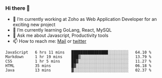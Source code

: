 ### Hi there 👋

- 🔭 I’m currently working at Zoho as Web Application Developer for an exciting new project
- 🌱 I’m currently learning GoLang, React, MySQL
- 💬 Ask me about Javascript, Productivity tools 
- 📫 How to reach me: [Mail](mailto:kvaishak007@gmail.com) or [twitter](https://twitter.com/_kvaishak)

<!--START_SECTION:waka-->
```text
JavaScript   6 hrs 11 mins   ████████████████░░░░░░░░░   64.10 % 
Markdown     1 hr 19 mins    ███▒░░░░░░░░░░░░░░░░░░░░░   13.79 % 
CSS          1 hr 5 mins     ██▓░░░░░░░░░░░░░░░░░░░░░░   11.27 % 
HTML         35 mins         █▓░░░░░░░░░░░░░░░░░░░░░░░   06.18 % 
Java         13 mins         ▓░░░░░░░░░░░░░░░░░░░░░░░░   02.37 % 
```
<!--END_SECTION:waka-->
